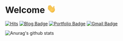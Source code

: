 # Welcome&nbsp;<img src="https://github.com/1ilsang/1ilsang/blob/master/assets/images/hi.gif" width="30px"> 
[![Hits](https://hits.seeyoufarm.com/api/count/incr/badge.svg?url=https://github.com/jy-kkkim%2Fgjbae1212%2Fhit-counter&count_bg=%2399ACF9&title_bg=%232C235B&icon=&icon_color=%23E7E7E7&title=Visit&edge_flat=true)](https://hits.seeyoufarm.com)
[![Blog Badge](https://img.shields.io/badge/Tistory-Blog-blue)](https://jy-tblog.tistory.com/)
[![Portfolio Badge](https://img.shields.io/badge/Portfolio-yellow?style=flat-squre&logo=notion&logoColor=white&link=https://www.notion.so/Jinyoung-Kim-c84f9728194f4367bddc675e75ab21f5)](https://www.notion.so/Jinyoung-Kim-c84f9728194f4367bddc675e75ab21f5)
[![Gmail Badge](https://img.shields.io/badge/Gmail-d14836?style=flat-square&logo=Gmail&logoColor=white&link=mailto:jy1129000@gmail.com)](mailto:jy1129000@gmail.com)

![Anurag's github stats](https://github-readme-stats.vercel.app/api?username=jy-kkkim&count_private=true&show_icons=true&theme=tokyonight)
